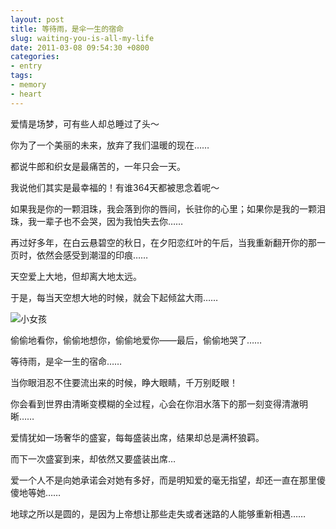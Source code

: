 ```yaml
---
layout: post
title: 等待雨，是伞一生的宿命
slug: waiting-you-is-all-my-life
date: 2011-03-08 09:54:30 +0800
categories:
- entry
tags:
- memory
- heart
---
```


爱情是场梦，可有些人却总睡过了头～

你为了一个美丽的未来，放弃了我们温暖的现在……

都说牛郎和织女是最痛苦的，一年只会一天。

我说他们其实是最幸福的！有谁364天都被思念着呢～

如果我是你的一颗泪珠，我会落到你的唇间，长驻你的心里；如果你是我的一颗泪珠，我一辈子也不会哭，因为我怕失去你……

再过好多年，在白云悬碧空的秋日，在夕阳恋红叶的午后，当我重新翻开你的那一页时，依然会感受到潮湿的印痕……

天空爱上大地，但却离大地太远。

于是，每当天空想大地的时候，就会下起倾盆大雨……

<img src="{{ site.path.uploads }}2011/03/08/waiting-you-is-all-my-life/girl.jpg" alt="小女孩" />

偷偷地看你，偷偷地想你，偷偷地爱你——最后，偷偷地哭了……

等待雨，是伞一生的宿命……

当你眼泪忍不住要流出来的时候，睁大眼睛，千万别眨眼！

你会看到世界由清晰变模糊的全过程，心会在你泪水落下的那一刻变得清澈明晰……

爱情犹如一场奢华的盛宴，每每盛装出席，结果却总是满杯狼羁。

而下一次盛宴到来，却依然又要盛装出席…

爱一个人不是向她承诺会对她有多好，而是明知爱的毫无指望，却还一直在那里傻傻地等她……

地球之所以是圆的，是因为上帝想让那些走失或者迷路的人能够重新相遇……

